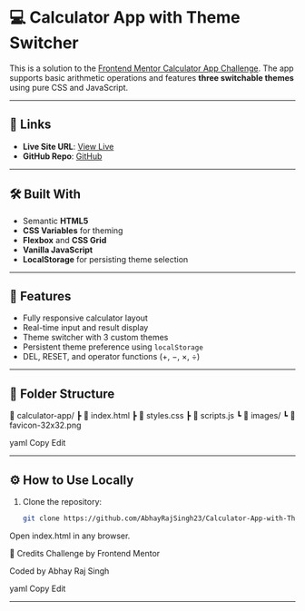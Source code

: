 # 💻 Calculator App with Theme Switcher

This is a solution to the [Frontend Mentor Calculator App Challenge](https://www.frontendmentor.io/challenges/calculator-app-9lteq5N29/hub). The app supports basic arithmetic operations and features **three switchable themes** using pure CSS and JavaScript.

---

## 🔗 Links

- **Live Site URL**: [View Live](https://github.com/AbhayRajSingh23/Calculator-App-with-Theme-Switcher.git)
- **GitHub Repo**: [GitHub](https://github.com/AbhayRajSingh23/Calculator-App-with-Theme-Switcher)

---

## 🛠️ Built With

- Semantic **HTML5**
- **CSS Variables** for theming
- **Flexbox** and **CSS Grid**
- **Vanilla JavaScript**
- **LocalStorage** for persisting theme selection

---

## 📸 Features

- Fully responsive calculator layout
- Real-time input and result display
- Theme switcher with 3 custom themes
- Persistent theme preference using `localStorage`
- DEL, RESET, and operator functions (+, −, ×, ÷)

---

## 📂 Folder Structure

📁 calculator-app/
┣ 📜 index.html
┣ 📜 styles.css
┣ 📜 scripts.js
┗ 📁 images/
┗ 📜 favicon-32x32.png

yaml
Copy
Edit

---

## ⚙️ How to Use Locally

1. Clone the repository:
   ```bash
   git clone https://github.com/AbhayRajSingh23/Calculator-App-with-Theme-Switcher.git
Open index.html in any browser.

🤝 Credits
Challenge by Frontend Mentor

Coded by Abhay Raj Singh

yaml
Copy
Edit

---


